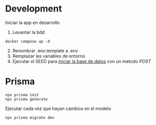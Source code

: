 # Development

Iniciar la app en desarrollo

1. Levantar la bdd

```
docker compose up -d
```

2. Renombrar .env.template a .env
3. Remplazar las variables de entorno
4. Ejecutar el SEED para [iniciar la base de datos](localhost:3000/api/seed) con un metodo _POST_

# Prisma

```
npx prisma init
npx prisma generate
```

Ejecutar cada vez que hayan cambios en el modelo

```
npx prisma migrate dev
```
